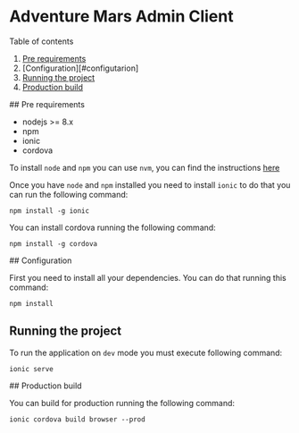 # Adventure Mars Admin Client

Table of contents

1. [Pre requirements](#pre-requirements)
2. [Configuration][#configutarion]
3. [Running the project](#running-the-project)
4. [Production build](#production-build)

## Pre requirements

- nodejs >= 8.x
- npm
- ionic
- cordova

To install `node` and `npm` you can use `nvm`, you can find the instructions [here](https://github.com/creationix/nvm)

Once you have `node` and `npm` installed you need to install `ionic` to do that you can run the following command:

```
npm install -g ionic
```

You can install cordova running the following command:

```
npm install -g cordova
```

## Configuration

First you need to install all your dependencies. You can do that running this command:

```
npm install
```

## Running the project

To run the application on `dev` mode you must execute following command:

```
ionic serve
```

## Production build

You can build for production running the following command:

```
ionic cordova build browser --prod
```
